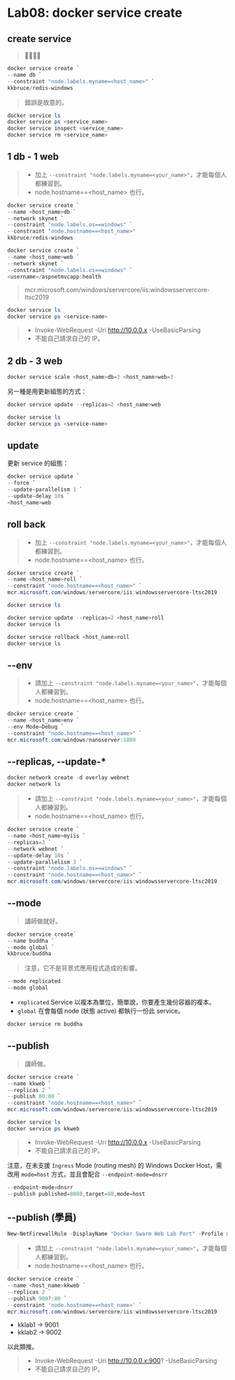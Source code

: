 ﻿# Lab08: docker service create

## create service

> 𧪸師做。

```powershell
docker service create `
--name db `
--constraint "node.labels.myname=<host_name>" `
kkbruce/redis-windows
```

> 錯誤是故意的。

```powershell
docker service ls
docker service ps <service_name>
docker service inspect <service_name>
docker service rm <service_name>
```

## 1 db - 1 web

> - 加上 `--constraint "node.labels.myname=<your_name>"`，才能每個人都練習到。
> - node.hostname==<host_name> 也行。

```powershell
docker service create `
--name <host_name>db `
--network skynet `
--constraint "node.labels.os==windows" `
--constraint "node.hostname==<host_name>"
kkbruce/redis-windows
```

```powershell
docker service create `
--name <host_name>web `
--network skynet `
--constraint "node.labels.os==windows" `
<username>/aspnetmvcapp:health
```

> mcr.microsoft.com/windows/servercore/iis:windowsservercore-ltsc2019

```powershell
docker service ls
docker service ps <service-name>
```

> - Invoke-WebRequest -Uri http://10.0.0.x -UseBasicParsing
> - 不能自己請求自己的 IP。

## 2 db - 3 web

```powershell
docker service scale <host_name>db=2 <host_name>web=3
```

另一種是用更新組態的方式：

```powershell
docker service update --replicas=2 <host_name>web
```

```powershell
docker service ls
docker service ps <service-name>
```
## update

更新 service 的組態：

```powershell
docker service update `
--force `
--update-parallelism 1 `
--update-delay 10s `
<host_name>web
```

## roll back

> - 加上 `--constraint "node.labels.myname=<your_name>"`，才能每個人都練習到。
> - node.hostname==<host_name> 也行。

```powershell
docker service create `
--name <host_name>roll `
--constraint "node.hostname==<host_name>" `
mcr.microsoft.com/windows/servercore/iis:windowsservercore-ltsc2019

docker service ls
```

```powershell
docker service update --replicas=2 <host_name>roll
docker service ls
```

```powershell
docker service rollback <host_name>roll
docker service ls
```

## --env

> - 請加上 `--constraint "node.labels.myname=<your_name>"`，才能每個人都練習到。
> - node.hostname==<host_name> 也行。

```powershell
docker service create `
--name <host_name>env `
--env Mode=Debug `
--constraint "node.hostname==<host_name>" `
mcr.microsoft.com/windows/nanoserver:1809
```

## --replicas, --update-*

```powershell
docker network create -d overlay webnet
docker network ls
```

> - 請加上 `--constraint "node.labels.myname=<your_name>"`，才能每個人都練習到。
> - node.hostname==<host_name> 也行。

```powershell
docker service create `
--name <host_name>myiis `
--replicas=3 `
--network webnet `
--update-delay 10s `
--update-parallelism 3 `
--constraint "node.labels.os==windows" `
--constraint "node.hostname==<host_name>" `
mcr.microsoft.com/windows/servercore/iis:windowsservercore-ltsc2019
```

## --mode

> 講師做就好。

```powershell
docker service create`
--name buddha `
--mode global `
kkbruce/buddha
```

> 注意，它不是背景式應用程式造成的影響。

```powershell
--mode replicated
--mode global
```

- `replicated` Service 以複本為單位，簡單說，你要產生幾份容器的複本。
- `global` 在會每個 node (狀態 active) 都執行一份此 service。

```powershell
docker service rm buddha
```

## --publish 

> 講師做。

```powershell
docker service create `
--name kkweb `
--replicas 2 `
--publish 80:80 `
--constraint "node.hostname==<host_name>" `
mcr.microsoft.com/windows/servercore/iis:windowsservercore-ltsc2019
```

```powershell
docker service ls
docker service ps kkweb
```

> - Invoke-WebRequest -Uri http://10.0.0.x -UseBasicParsing
> - 不能自己請求自己的 IP。

注意，在未支援 `Ingress` Mode (routing mesh) 的 Windows Docker Host，需改用 `mode=host` 方式，並且會配合 `--endpoint-mode=dnsrr`

```powershell
--endpoint-mode=dnsrr
--publish published=8080,target=80,mode=host
```

## --publish (學員)

```powershell
New-NetFirewallRule -DisplayName "Docker Swarm Web Lab Port" -Profile @('Domain', 'Public', 'Private') -Direction Inbound -Action Allow -Protocol TCP -LocalPort 9000-9099 -Name docker-swarm-weblab-port
```

> - 請加上 `--constraint "node.labels.myname=<your_name>"`，才能每個人都練習到。
> - node.hostname==<host_name> 也行。

```powershell
docker service create `
--name <host_name>kkweb `
--replicas 2 `
--publish 900?:80 `
--constraint 'node.hostname==<host_name>' `
mcr.microsoft.com/windows/servercore/iis:windowsservercore-ltsc2019
```

- kklab1 &rarr; 9001
- kklab2 &rarr; 9002

以此類推。

> - Invoke-WebRequest -Uri http://10.0.0.x:900? -UseBasicParsing
> - 不能自己請求自己的 IP。